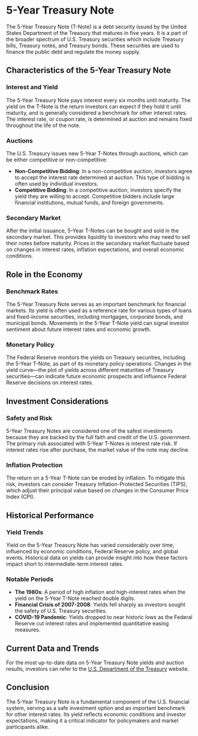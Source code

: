 # 5-Year Treasury Note

The 5-Year Treasury Note (T-Note) is a debt security issued by the United States Department of the Treasury that matures in five years. It is a part of the broader spectrum of U.S. Treasury securities which include Treasury bills, Treasury notes, and Treasury bonds. These securities are used to finance the public debt and regulate the money supply.

## Characteristics of the 5-Year Treasury Note

### Interest and Yield
The 5-Year Treasury Note pays interest every six months until maturity. The yield on the T-Note is the return investors can expect if they hold it until maturity, and is generally considered a benchmark for other interest rates. The interest rate, or coupon rate, is determined at auction and remains fixed throughout the life of the note.

### Auctions
The U.S. Treasury issues new 5-Year T-Notes through auctions, which can be either competitive or non-competitive:
- **Non-Competitive Bidding**: In a non-competitive auction, investors agree to accept the interest rate determined at auction. This type of bidding is often used by individual investors.
- **Competitive Bidding**: In a competitive auction, investors specify the yield they are willing to accept. Competitive bidders include large financial institutions, mutual funds, and foreign governments.

### Secondary Market
After the initial issuance, 5-Year T-Notes can be bought and sold in the secondary market. This provides liquidity to investors who may need to sell their notes before maturity. Prices in the secondary market fluctuate based on changes in interest rates, inflation expectations, and overall economic conditions.

## Role in the Economy

### Benchmark Rates
The 5-Year Treasury Note serves as an important benchmark for financial markets. Its yield is often used as a reference rate for various types of loans and fixed-income securities, including mortgages, corporate bonds, and municipal bonds. Movements in the 5-Year T-Note yield can signal investor sentiment about future interest rates and economic growth.

### Monetary Policy
The Federal Reserve monitors the yields on Treasury securities, including the 5-Year T-Note, as part of its monetary policy operations. Changes in the yield curve—the plot of yields across different maturities of Treasury securities—can indicate future economic prospects and influence Federal Reserve decisions on interest rates.

## Investment Considerations

### Safety and Risk
5-Year Treasury Notes are considered one of the safest investments because they are backed by the full faith and credit of the U.S. government. The primary risk associated with 5-Year T-Notes is interest rate risk. If interest rates rise after purchase, the market value of the note may decline.

### Inflation Protection
The return on a 5-Year T-Note can be eroded by inflation. To mitigate this risk, investors can consider Treasury Inflation-Protected Securities (TIPS), which adjust their principal value based on changes in the Consumer Price Index (CPI).

## Historical Performance
### Yield Trends
Yield on the 5-Year Treasury Note has varied considerably over time, influenced by economic conditions, Federal Reserve policy, and global events. Historical data on yields can provide insight into how these factors impact short to intermediate-term interest rates.

### Notable Periods
- **The 1980s**: A period of high inflation and high-interest rates when the yield on the 5-Year T-Note reached double digits.
- **Financial Crisis of 2007-2008**: Yields fell sharply as investors sought the safety of U.S. Treasury securities.
- **COVID-19 Pandemic**: Yields dropped to near historic lows as the Federal Reserve cut interest rates and implemented quantitative easing measures.

## Current Data and Trends
For the most up-to-date data on 5-Year Treasury Note yields and auction results, investors can refer to the [U.S. Department of the Treasury](https://www.treasurydirect.gov) website.

## Conclusion
The 5-Year Treasury Note is a fundamental component of the U.S. financial system, serving as a safe investment option and an important benchmark for other interest rates. Its yield reflects economic conditions and investor expectations, making it a critical indicator for policymakers and market participants alike.

